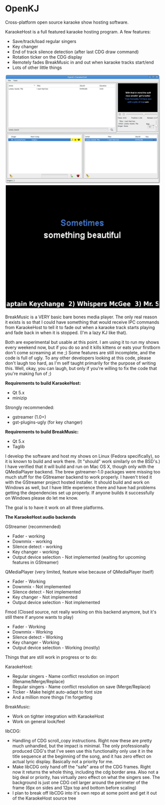 OpenKJ
======

Cross-platform open source karaoke show hosting software.

KaraokeHost is a full featured karaoke hosting program.
A few features:
* Save/track/load regular singers
* Key changer
* End of track silence detection (after last CDG draw command)
* Rotation ticker on the CDG display
* Remotely fades BreakMusic in and out when karaoke tracks start/end
* Lots of other little things

![Main window screen shot](/screenShots/KhMainWindow.png "Main KaraokeHost Window")
![Full screen CDG Display](/screenShots/KhCDGWindowFullScreen.png "Fullscreen CDG Display")

BreakMusic is a VERY basic bare bones media player.
The only real reason it exists is so that I could have something that would receive IPC commands from KaraokeHost to tell it to fade out when a karaoke track starts playing and fade back in when it is stopped. (I'm a lazy KJ like that).

Both are experimental but usable at this point.  I am using it to run my shows every weekend now, but if you do so and it kills kittens or eats your firstborn don't come screaming at me ;) Some features are still incomplete, and the code is full of ugly. To any other developers looking at this code, please don't laugh too hard, as I'm self taught primarily for the purpose of writing this.  Well, okay, you can laugh, but only if you're willing to fix the code that you're making fun of ;)

**Requirements to build KaraokeHost:**

* Qt 5.x
* minizip

Strongly recommended:
* gstreamer (1.0+)
* gst-plugins-ugly (for key changer)

**Requirements to build BreakMusic:**

* Qt 5.x
* Taglib

I develop the software and host my shows on Linux (Fedora specifically), so it is known to build and work there.  (It "should" work similarly on the BSD's.)
I have verified that it will build and run on Mac OS X, though only with the QMediaPlayer backend.  The brew gstreamer-1.0 packages were missing too much stuff for the GStreamer backend to work properly.  I haven't tried it with the GStreamer project hosted installer.
It should build and work on Windows as well, but I have little experience there and have had problems getting the dependencies set up properly.  If anyone builds it successfully on Windows please do let me know.  

The goal is to have it work on all three platforms.

**The KaraokeHost audio backends**

GStreamer (recommended)

* Fader - working
* Downmix - working
* Silence detect - working
* Key changer - working
* Output device selection - Not implemented (waiting for upcoming features in GStreamer)

QMediaPlayer (very limited, feature wise because of QMediaPlayer itself)

* Fader - Working
* Downmix - Not implemented
* Silence detect - Not implemented
* Key changer - Not implemented
* Output device selection - Not implemented

Fmod (Closed source, not really working on this backend anymore, but it's still there if anyone wants to play)

* Fader - Working
* Downmix - Working
* Silence detect - Working
* Key changer - Working
* Output device selection - Working (mostly)



Things that are still work in progress or to do:

KaraokeHost:

* Regular singers - Name conflict resolution on import (Rename/Merge/Replace) 
* Regular singers - Name conflict resolution on save (Merge/Replace)
* Ticker - Make height auto-adapt to font size
* And a million more things I'm forgetting

BreakMusic:

* Work on tighter integration with KaraokeHost
* Work on general look/feel

libCDG:

* Handling of CDG scroll_copy instructions.  Right now these are pretty much unhandled, but the impact is minimal.  The only professionally produced CDG's that I've seen use this functionality only use it in the title sequence at the beginning of the song, and it has zero effect on actual lyric display.  Basically not a priority for me.
* Make libCDG only hand off the "safe" area of the CDG frames.  Right now it returns the whole thing, including the cdg border area.  Also not a big deal or priority, has virtually zero effect on what the singers see.  The background is just one CDG cell larger around the perimeter of the frame (6px on sides and 12px top and bottom before scaling)
* I plan to break off libCDG into it's own repo at some point and get it out of the KaraokeHost source tree
